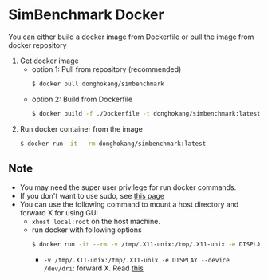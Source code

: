 # SimBenchmark Docker 

You can either build a docker image from Dockerfile or pull the image from docker repository

1. Get docker image
	- option 1: Pull from repository (recommended)
		```sh 
		$ docker pull donghokang/simbenchmark 
		```
	- option 2: Build from Dockerfile
		```sh 
		$ docker build -f ./Dockerfile -t donghokang/simbenchmark:latest .
		```
2. Run docker container from the image   
	```sh
	$ docker run -it --rm donghokang/simbenchmark:latest
	```

## Note 

- You may need the super user privilege for run docker commands. 
- If you don't want to use sudo, see [this page](https://docs.docker.com/install/linux/linux-postinstall/) 
- You can use the following command to mount a host directory and forward X for using GUI  
	- ```xhost local:root``` on the host machine.
	- run docker with following options  
		```sh
		$ docker run -it --rm -v /tmp/.X11-unix:/tmp/.X11-unix -e DISPLAY --device /dev/dri donghokang/simbenchmark:latest
		```
		- ```-v /tmp/.X11-unix:/tmp/.X11-unix -e DISPLAY --device /dev/dri```: forward X. Read [this](http://somatorio.org/en/post/running-gui-apps-with-docker/)  
